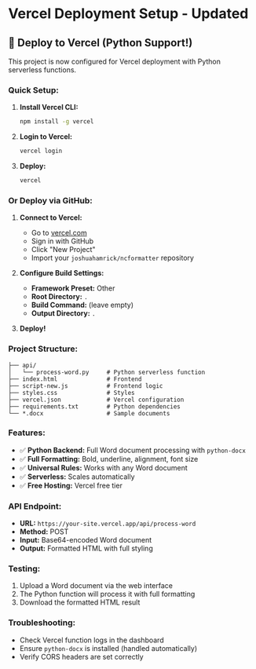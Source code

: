 # Vercel Deployment Setup - Updated

## 🚀 Deploy to Vercel (Python Support!)

This project is now configured for Vercel deployment with Python serverless functions.

### **Quick Setup:**

1. **Install Vercel CLI:**
   ```bash
   npm install -g vercel
   ```

2. **Login to Vercel:**
   ```bash
   vercel login
   ```

3. **Deploy:**
   ```bash
   vercel
   ```

### **Or Deploy via GitHub:**

1. **Connect to Vercel:**
   - Go to [vercel.com](https://vercel.com)
   - Sign in with GitHub
   - Click "New Project"
   - Import your `joshuahamrick/ncformatter` repository

2. **Configure Build Settings:**
   - **Framework Preset:** Other
   - **Root Directory:** `.`
   - **Build Command:** (leave empty)
   - **Output Directory:** `.`

3. **Deploy!**

### **Project Structure:**
```
├── api/
│   └── process-word.py     # Python serverless function
├── index.html              # Frontend
├── script-new.js           # Frontend logic
├── styles.css              # Styles
├── vercel.json             # Vercel configuration
├── requirements.txt        # Python dependencies
└── *.docx                  # Sample documents
```

### **Features:**
- ✅ **Python Backend:** Full Word document processing with `python-docx`
- ✅ **Full Formatting:** Bold, underline, alignment, font size
- ✅ **Universal Rules:** Works with any Word document
- ✅ **Serverless:** Scales automatically
- ✅ **Free Hosting:** Vercel free tier

### **API Endpoint:**
- **URL:** `https://your-site.vercel.app/api/process-word`
- **Method:** POST
- **Input:** Base64-encoded Word document
- **Output:** Formatted HTML with full styling

### **Testing:**
1. Upload a Word document via the web interface
2. The Python function will process it with full formatting
3. Download the formatted HTML result

### **Troubleshooting:**
- Check Vercel function logs in the dashboard
- Ensure `python-docx` is installed (handled automatically)
- Verify CORS headers are set correctly
